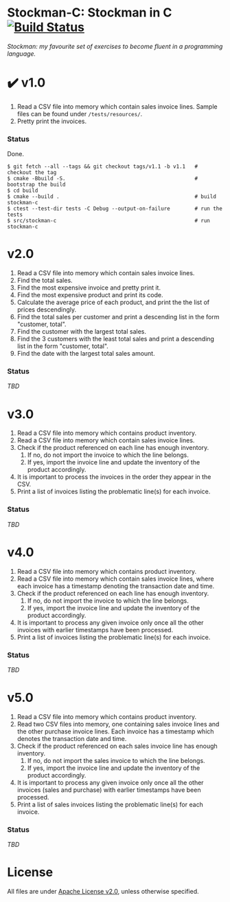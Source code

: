 # Stockman-C: Stockman in C  [![Build Status](https://app.travis-ci.com/bahmanm/stockman-c.svg?branch=main)](https://app.travis-ci.com/bahmanm/stockman-c)
*Stockman: my favourite set of exercises to become fluent in a programming language.*

# :heavy_check_mark: v1.0
1. Read a CSV file into memory which contain sales invoice lines.  Sample files can be found under `/tests/resources/`.
2. Pretty print the invoices.

### Status ###
Done.

```
$ git fetch --all --tags && git checkout tags/v1.1 -b v1.1   # checkout the tag
$ cmake -Bbuild -S.                                          # bootstrap the build
$ cd build
$ cmake --build .                                            # build stockman-c
$ ctest --test-dir tests -C Debug --output-on-failure        # run the tests
$ src/stockman-c                                             # run stockman-c
```

# v2.0 #
1. Read a CSV file into memory which contain sales invoice lines.
2. Find the total sales.
3. Find the most expensive invoice and pretty print it.
4. Find the most expensive product and print its code.
5. Calculate the average price of each product, and print the the list of prices descendingly.
6. Find the total sales per customer and print a descending list in the form "customer, total".
7. Find the customer with the largest total sales.
8. Find the 3 customers with the least total sales and print a descending list in the form "customer, total".
9. Find the date with the largest total sales amount.

### Status ###
_TBD_

# v3.0 #
1. Read a CSV file into memory which contains product inventory.
2. Read a CSV file into memory which contain sales invoice lines.
3. Check if the product referenced on each line has enough inventory.
   1. If no, do not import the invoice to which the line belongs.
   2. If yes, import the invoice line and update the inventory of the product
      accordingly.
4. It is important to process the invoices in the order they appear in the CSV.
5. Print a list of invoices listing the problematic line(s) for each invoice.

### Status ###
_TBD_

# v4.0 #

1. Read a CSV file into memory which contains product inventory.
2. Read a CSV file into memory which contain sales invoice lines, where each invoice has a timestamp denoting the transaction date and time.
3. Check if the product referenced on each line has enough inventory.
   1. If no, do not import the invoice to which the line belongs.
   2. If yes, import the invoice line and update the inventory of the product
      accordingly.
4. It is important to process any given invoice only once all the other invoices with earlier timestamps have been processed.
5. Print a list of invoices listing the problematic line(s) for each invoice.

### Status ###
_TBD_

# v5.0 #

1. Read a CSV file into memory which contains product inventory.
2. Read two CSV files into memory, one containing sales invoice lines and the other purchase invoice lines. Each invoice has a timestamp which denotes the transaction date and time.
3. Check if the product referenced on each sales invoice line has enough inventory.
   1. If no, do not import the sales invoice to which the line belongs.
   2. If yes, import the invoice line and update the inventory of the product
      accordingly.
4. It is important to process any given invoice only once all the other invoices (sales and purchase) with earlier timestamps have been processed.
5. Print a list of sales invoices listing the problematic line(s) for each invoice.

### Status
_TBD_

# License #
All files are under [Apache License v2.0](http://www.apache.org/licenses/LICENSE-2.0), unless otherwise specified.

